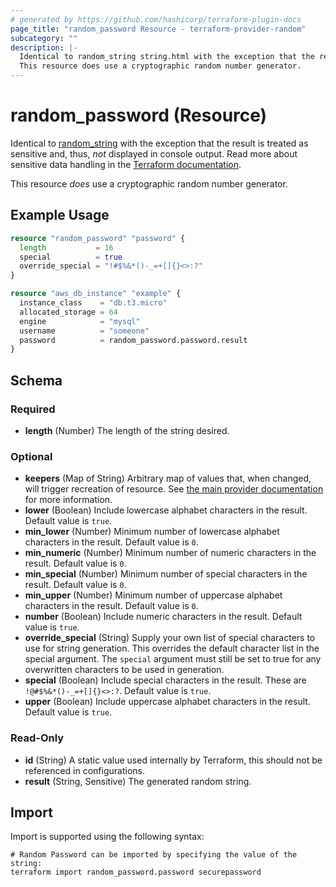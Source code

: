 ```yaml
---
# generated by https://github.com/hashicorp/terraform-plugin-docs
page_title: "random_password Resource - terraform-provider-random"
subcategory: ""
description: |-
  Identical to random_string string.html with the exception that the result is treated as sensitive and, thus, not displayed in console output. Read more about sensitive data handling in the Terraform documentation https://www.terraform.io/docs/language/state/sensitive-data.html.
  This resource does use a cryptographic random number generator.
---
```


# random_password (Resource)

Identical to [random_string](string.html) with the exception that the result is treated as sensitive and, thus, _not_ displayed in console output. Read more about sensitive data handling in the [Terraform documentation](https://www.terraform.io/docs/language/state/sensitive-data.html).

This resource *does* use a cryptographic random number generator.

## Example Usage

```terraform
resource "random_password" "password" {
  length           = 16
  special          = true
  override_special = "!#$%&*()-_=+[]{}<>:?"
}

resource "aws_db_instance" "example" {
  instance_class    = "db.t3.micro"
  allocated_storage = 64
  engine            = "mysql"
  username          = "someone"
  password          = random_password.password.result
}
```

<!-- schema generated by tfplugindocs -->
## Schema

### Required

- **length** (Number) The length of the string desired.

### Optional

- **keepers** (Map of String) Arbitrary map of values that, when changed, will trigger recreation of resource. See [the main provider documentation](../index.html) for more information.
- **lower** (Boolean) Include lowercase alphabet characters in the result. Default value is `true`.
- **min_lower** (Number) Minimum number of lowercase alphabet characters in the result. Default value is `0`.
- **min_numeric** (Number) Minimum number of numeric characters in the result. Default value is `0`.
- **min_special** (Number) Minimum number of special characters in the result. Default value is `0`.
- **min_upper** (Number) Minimum number of uppercase alphabet characters in the result. Default value is `0`.
- **number** (Boolean) Include numeric characters in the result. Default value is `true`.
- **override_special** (String) Supply your own list of special characters to use for string generation.  This overrides the default character list in the special argument.  The `special` argument must still be set to true for any overwritten characters to be used in generation.
- **special** (Boolean) Include special characters in the result. These are `!@#$%&*()-_=+[]{}<>:?`. Default value is `true`.
- **upper** (Boolean) Include uppercase alphabet characters in the result. Default value is `true`.

### Read-Only

- **id** (String) A static value used internally by Terraform, this should not be referenced in configurations.
- **result** (String, Sensitive) The generated random string.

## Import

Import is supported using the following syntax:

```shell
# Random Password can be imported by specifying the value of the string:
terraform import random_password.password securepassword
```

